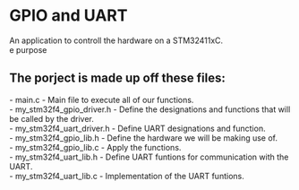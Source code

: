 <h1>GPIO and UART</h1>
 An application to controll the hardware on a STM32411xC.
<br>e purpose
 <h2>The porject is made up off these files:</h2>
    - main.c - Main file to execute all of our functions.<br>
    - my_stm32f4_gpio_driver.h - Define the designations and functions that will be called by the driver.<br>
    - my_stm32f4_uart_driver.h - Define UART designations and function.<br>
    - my_stm32f4_gpio_lib.h - Define the hardware we will be making use of.<br>
    - my_stm32f4_gpio_lib.c - Apply the functions.<br>
    - my_stm32f4_uart_lib.h - Define UART funtions for communication with the UART.<br>
    - my_stm32f4_uart_lib.c - Implementation of the UART funtions.<br>
